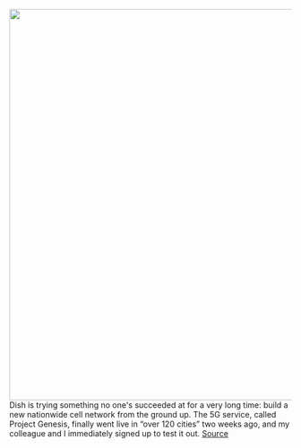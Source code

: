 <img src='https://cdn.vox-cdn.com/thumbor/38MDFnKPfDBh6GIJClWsNRKJVsM=/0x0:2040x1360/1200x800/filters:focal(857x517:1183x843)/cdn.vox-cdn.com/uploads/chorus_image/image/71038577/akrales_220629_5323_0010.0.jpg' width='700px' /><br/>
Dish is trying something no one's succeeded at for a very long time: build a new nationwide cell network from the ground up. The 5G service, called Project Genesis, finally went live in “over 120 cities” two weeks ago, and my colleague and I immediately signed up to test it out.
<a href='https://www.theverge.com/2022/7/1/23188077/dish-wireless-project-genesis-first-week-testing-speeds-coverage'> Source <a/>